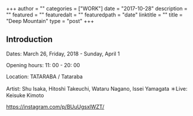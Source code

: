 +++
author = ""
categories = ["WORK"]
date = "2017-10-28"
description = ""
featured = ""
featuredalt = ""
featuredpath = "date"
linktitle = ""
title = "Deep Mountain"
type = "post"
+++

## Introduction

Dates: March 26, Friday, 2018 - Sunday, April 1

Opening hours: 11: 00 - 20: 00

Location: TATARABA / Tataraba

Artist: Shu Isaka, Hitoshi Takeuchi, Wataru Nagano, Issei Yamagata ＊Live: Keisuke Kimoto

https://instagram.com/p/BUuUgsxlWZT/
